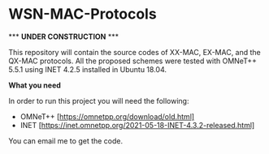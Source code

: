 # WSN-MAC-Protocols

*** **UNDER CONSTRUCTION** ***


This repository will contain the source codes of XX-MAC, EX-MAC, and the QX-MAC protocols. All the proposed schemes were tested with OMNeT++ 5.5.1 using INET 4.2.5 installed in Ubuntu 18.04. 


**What you need**

In order to run this project you will need the following:

- OMNeT++ [https://omnetpp.org/download/old.html]
- INET [https://inet.omnetpp.org/2021-05-18-INET-4.3.2-released.html]

You can email me to get the code.
